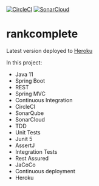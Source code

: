 [![CircleCI](https://circleci.com/gh/rzsouza/rankcomplete.svg?style=svg)](https://circleci.com/gh/rzsouza/rankcomplete)
[![SonarCloud](https://sonarcloud.io/api/project_badges/measure?project=rankcomplete&metric=alert_status)](https://sonarcloud.io/dashboard?id=rankcomplete)

# rankcomplete

Latest version deployed to [Heroku](https://rankcomplete.herokuapp.com/status) 

In this project:
- Java 11
- Spring Boot
- REST
- Spring MVC
- Continuous Integration
- CircleCI
- SonarQube
- SonarCloud
- TDD
- Unit Tests
- Junit 5
- AssertJ
- Integration Tests
- Rest Assured
- JaCoCo
- Continuous deployment
- Heroku
